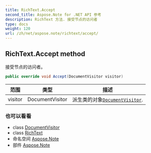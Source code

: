 ```yaml
---
title: RichText.Accept
second_title: Aspose.Note for .NET API 参考
description: RichText 方法. 接受节点的访问者
type: docs
weight: 120
url: /zh/net/aspose.note/richtext/accept/
---
```

## RichText.Accept method

接受节点的访问者。

```csharp
public override void Accept(DocumentVisitor visitor)
```

| 范围 | 类型 | 描述 |
| --- | --- | --- |
| visitor | DocumentVisitor | 派生类的对象[`DocumentVisitor`](../../documentvisitor/). |

### 也可以看看

* class [DocumentVisitor](../../documentvisitor/)
* class [RichText](../)
* 命名空间 [Aspose.Note](../../richtext/)
* 部件 [Aspose.Note](../../../)


